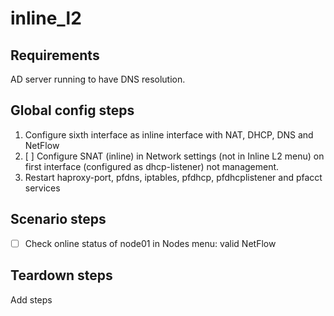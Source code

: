 # inline_l2

## Requirements
AD server running to have DNS resolution.

## Global config steps
1. Configure sixth interface as inline interface with NAT, DHCP, DNS and NetFlow
1. [ ] Configure SNAT (inline) in Network settings (not in Inline L2 menu) on first interface (configured as dhcp-listener) not
       management.
1. Restart haproxy-port, pfdns, iptables, pfdhcp, pfdhcplistener and pfacct services

## Scenario steps
- [ ] Check online status of node01 in Nodes menu: valid NetFlow

## Teardown steps
Add steps
